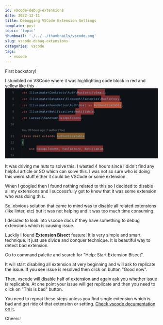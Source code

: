 ```yaml
---
id: vscode-debug-extensions
date: 2022-12-11
title: Debugging VSCode Extension Settings
template: post
topic: 'topic'
thumbnail: './../../thumbnails/vscode.png'
slug: vscode-debug-extensions
categories: vscode
tags:
  - vscode
---
```


First backstory!

I stumbled on VSCode where it was highlighting code block in red and yellow like this -
![showing-vscode-error-block](vscode-error.png)

It was driving me nuts to solve this. I wasted 4 hours since I didn't find any helpful article or SO which can solve this. I was not so sure who is doing this weird stuff either it could be VSCode or some extension.

When I googled then I found nothing related to this so I decided to disable all my extensions and I successfully got to know that it was some extension who was doing this.

So, obvious solution that came to mind was to disable all related extensions (like linter, etc) but it was not helping and it was too much time consuming.

I decided to look into vscode docs if they have something to debug extensions which is causing issue.

Luckily I found **Extension Bisect** feature! It is very simple and smart technique. It just use divide and conquer technique. It is beautiful way to detect bad extension.

Go to command palette and search for "Help: Start Extension Bisect".

It will start disabling all extension at very beginning and will ask to replicate the issue. If you see issue is resolved then click on button "Good now".

Then, vscode will disable half of extension and again ask you whether issue is replicable. At one point your issue will get replicate and then you need to click on "This is bad" button.

You need to repeat these steps unless you find single extension which is bad and get ride of that extension or setting. [Check vscode documentation on it](https://code.visualstudio.com/blogs/2021/02/16/extension-bisect).

Cheers!
